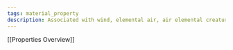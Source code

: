 ```yaml
---
tags: material_property
description: Associated with wind, elemental air, air elemental creatures, flight, breathing, and objects that can float or hover under their own power.
---
```

[[Properties Overview]]